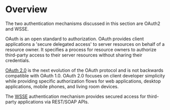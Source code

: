 # Overview

 

The two authentication mechanisms discussed in this section are OAuth2 and WSSE.

OAuth is an open standard to authorization. OAuth provides client applications a 'secure delegated access' to server resources on behalf of a resource owner. It specifies a process for resource owners to authorize third-party access to their server resources without sharing their credentials.

[OAuth 2.0](auth_overview.md#) is the next evolution of the OAuth protocol and is not backwards compatible with OAuth 1.0. OAuth 2.0 focuses on client developer simplicity while providing specific authorization flows for web applications, desktop applications, mobile phones, and living room devices.

The [WSSE](wsse_authentication.md#) authentication mechanism provides secured access for third-party applications via REST/SOAP APIs.

